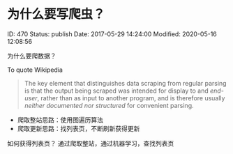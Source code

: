 # 为什么要写爬虫？


ID: 470
Status: publish
Date: 2017-05-29 14:24:00
Modified: 2020-05-16 12:08:56


为什么要爬数据？

To quote Wikipedia

> The key element that distinguishes data scraping from regular parsing is that the output being scraped was intended for display to and *end-user*, rather than as input to another program, and is therefore usually *neither documented nor structured* for convenient parsing.

* 爬取整站思路：使用图遍历算法
* 爬取更新思路：找列表页，不断刷新获得更新

如何获得列表页？
通过爬取整站，通过机器学习，查找列表页